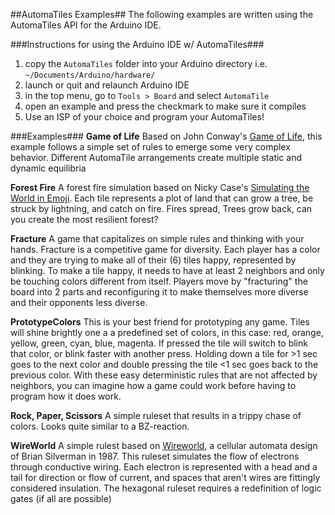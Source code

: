 ##AutomaTiles Examples##
The following examples are written using the AutomaTiles API for the Arduino IDE.

###Instructions for using the Arduino IDE w/ AutomaTiles###
1. copy the `AutomaTiles` folder into your Arduino directory i.e. `~/Documents/Arduino/hardware/`
2. launch or quit and relaunch Arduino IDE
3. in the top menu, go to `Tools > Board` and select `AutomaTile`
4. open an example and press the checkmark to make sure it compiles
5. Use an ISP of your choice and program your AutomaTiles!

###Examples###
**Game of Life**
Based on John Conway's [Game of Life](https://en.wikipedia.org/wiki/Conway%27s_Game_of_Life), this example follows a simple set of rules to emerge some very complex behavior. Different AutomaTile arrangements create multiple static and dynamic equilibria

**Forest Fire**
A forest fire simulation based on Nicky Case's [Simulating the World in Emoji](ncase.me/simulating). Each tile represents a plot of land that can grow a tree, be struck by lightning, and catch on fire. Fires spread, Trees grow back, can you create the most resilient forest?

**Fracture**
A game that capitalizes on simple rules and thinking with your hands. Fracture is a competitive game for diversity. Each player has a color and they are trying to make all of their (6) tiles happy, represented by blinking. To make a tile happy, it needs to have at least 2 neighbors and only be touching colors different from itself. Players move by "fracturing" the board into 2 parts and reconfiguring it to make themselves more diverse and their opponents less diverse.

**PrototypeColors**
This is your best friend for prototyping any game. Tiles will shine brightly one a a predefined set of colors, in this case: red, orange, yellow, green, cyan, blue, magenta. If pressed the tile will switch to blink that color, or blink faster with another press. Holding down a tile for >1 sec goes to the next color and double pressing the tile <1 sec goes back to the previous color. With these easy deterministic rules that are not affected by neighbors, you can imagine how a game could work before having to program how it does work.

**Rock, Paper, Scissors**
A simple ruleset that results in a trippy chase of colors. Looks quite similar to a BZ-reaction.

**WireWorld**
A simple rulest based on [Wireworld](https://en.wikipedia.org/wiki/Wireworld), a cellular automata design of Brian Silverman in 1987. This ruleset simulates the flow of electrons through conductive wiring. Each electron is represented with a head and a tail for direction or flow of current, and spaces that aren't wires are fittingly considered insulation. The hexagonal ruleset requires a redefinition of logic gates (if all are possible)